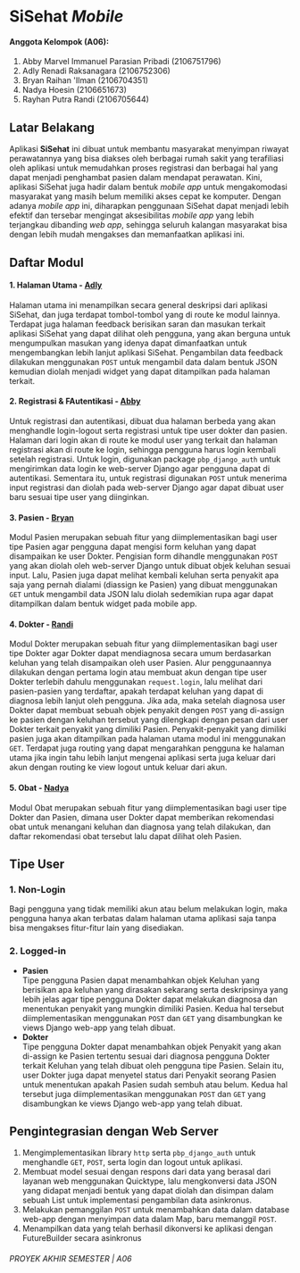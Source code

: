 # SiSehat _Mobile_

#### Anggota Kelompok (A06):
1. Abby Marvel Immanuel Parasian Pribadi (2106751796)
2. Adly Renadi Raksanagara (2106752306)
3. Bryan Raihan 'Ilman (2106704351)
4. Nadya Hoesin (2106651673)
5. Rayhan Putra Randi (2106705644)

## Latar Belakang
Aplikasi **SiSehat** ini dibuat untuk membantu masyarakat menyimpan riwayat perawatannya yang bisa diakses oleh berbagai rumah sakit yang terafiliasi oleh aplikasi untuk memudahkan proses registrasi dan berbagai hal yang dapat menjadi penghambat pasien dalam mendapat perawatan. Kini, aplikasi SiSehat juga hadir dalam bentuk _mobile app_ untuk mengakomodasi masyarakat yang masih belum memiliki akses cepat ke komputer. Dengan adanya _mobile app_ ini, diharapkan penggunaan SiSehat dapat menjadi lebih efektif dan tersebar mengingat aksesibilitas _mobile app_ yang lebih terjangkau dibanding _web app_, sehingga seluruh kalangan masyarakat bisa dengan lebih mudah mengakses dan memanfaatkan aplikasi ini.

## Daftar Modul
#### 1. Halaman Utama - [Adly](https://github.com/adlyrndi)
Halaman utama ini menampilkan secara general deskripsi dari aplikasi SiSehat, dan juga terdapat tombol-tombol yang di route ke modul lainnya. Terdapat juga halaman feedback berisikan saran dan masukan terkait aplikasi SiSehat yang dapat dilihat oleh pengguna, yang akan berguna untuk mengumpulkan masukan yang idenya dapat dimanfaatkan untuk mengembangkan lebih lanjut aplikasi SiSehat. Pengambilan data feedback dilakukan menggunakan `POST` untuk mengambil data dalam bentuk JSON kemudian diolah menjadi widget yang dapat ditampilkan pada halaman terkait.

#### 2. Registrasi & FAutentikasi - [Abby](https://github.com/abbymarvel6)
Untuk registrasi dan autentikasi, dibuat dua halaman berbeda yang akan menghandle login-logout serta registrasi untuk tipe user dokter dan pasien. Halaman dari login akan di route ke modul user yang terkait dan halaman registrasi akan di route ke login, sehingga pengguna harus login kembali setelah registrasi. Untuk login, digunakan package `pbp_django_auth` untuk mengirimkan data login ke web-server Django agar pengguna dapat di autentikasi. Sementara itu, untuk registrasi digunakan `POST` untuk menerima input registrasi dan diolah pada web-server Django agar dapat dibuat user baru sesuai tipe user yang diinginkan.

#### 3. Pasien - [Bryan](https://github.com/bryan-ilman)
Modul Pasien merupakan sebuah fitur yang diimplementasikan bagi user tipe Pasien agar pengguna dapat mengisi form keluhan yang dapat disampaikan ke user Dokter. Pengisian form dihandle menggunakan `POST` yang akan diolah oleh web-server Django untuk dibuat objek keluhan sesuai input. Lalu, Pasien juga dapat melihat kembali keluhan serta penyakit apa saja yang pernah dialami (diassign ke Pasien) yang dibuat menggunakan `GET` untuk mengambil data JSON lalu diolah sedemikian rupa agar dapat ditampilkan dalam bentuk widget pada mobile app.

#### 4. Dokter - [Randi](https://github.com/rayhanrandi)
Modul Dokter merupakan sebuah fitur yang diimplementasikan bagi user tipe Dokter agar Dokter dapat mendiagnosa secara umum berdasarkan keluhan yang telah disampaikan oleh user Pasien. Alur penggunaannya dilakukan dengan pertama login atau membuat akun dengan tipe user Dokter terlebih dahulu menggunakan `request.login`, lalu melihat dari pasien-pasien yang terdaftar, apakah terdapat keluhan yang dapat di diagnosa lebih lanjut oleh pengguna. Jika ada, maka setelah diagnosa user Dokter dapat membuat sebuah objek penyakit dengen `POST` yang di-assign ke pasien dengan keluhan tersebut yang dilengkapi dengan pesan dari user Dokter terkait penyakit yang dimiliki Pasien. Penyakit-penyakit yang dimiliki pasien juga akan ditampilkan pada halaman utama modul ini menggunakan `GET`. Terdapat juga routing yang dapat mengarahkan pengguna ke halaman utama jika ingin tahu lebih lanjut mengenai aplikasi serta juga keluar dari akun dengan routing ke view logout untuk keluar dari akun.

#### 5. Obat - [Nadya](https://github.com/nadyahoesin)
Modul Obat merupakan sebuah fitur yang diimplementasikan bagi user tipe Dokter dan Pasien, dimana user Dokter dapat memberikan rekomendasi obat untuk menangani keluhan dan diagnosa yang telah dilakukan, dan daftar rekomendasi obat tersebut lalu dapat dilihat oleh Pasien.

## Tipe User
### 1. Non-Login
Bagi pengguna yang tidak memiliki akun atau belum melakukan login, maka pengguna hanya akan terbatas dalam halaman utama aplikasi saja tanpa bisa mengakses fitur-fitur lain yang disediakan.

### 2. Logged-in
- **Pasien**<br>
Tipe pengguna Pasien dapat menambahkan objek Keluhan yang berisikan apa keluhan yang dirasakan sekarang serta deskripsinya yang lebih jelas agar tipe pengguna Dokter dapat melakukan diagnosa dan menentukan penyakit yang mungkin dimiliki Pasien. Kedua hal tersebut diimplementasikan menggunakan `POST` dan `GET` yang disambungkan ke views Django web-app yang telah dibuat.
- **Dokter**<br>
Tipe pengguna Dokter dapat menambahkan objek Penyakit yang akan di-assign ke Pasien tertentu sesuai dari diagnosa pengguna Dokter terkait Keluhan yang telah dibuat oleh pengguna tipe Pasien. Selain itu, user Dokter juga dapat menyetel status dari Penyakit seorang Pasien untuk menentukan apakah Pasien sudah sembuh atau belum. Kedua hal tersebut juga diimplementasikan menggunakan `POST` dan `GET` yang disambungkan ke views Django web-app yang telah dibuat.

## Pengintegrasian dengan Web Server
1. Mengimplementasikan library `http` serta `pbp_django_auth` untuk menghandle `GET`, `POST`, serta login dan logout untuk aplikasi.
2. Membuat model sesuai dengan respons dari data yang berasal dari layanan web menggunakan Quicktype, lalu mengkonversi data JSON yang didapat menjadi bentuk yang dapat diolah dan disimpan dalam sebuah List untuk implementasi pengambilan data asinkronus.
3. Melakukan pemanggilan `POST` untuk menambahkan data dalam database web-app dengan menyimpan data dalam Map, baru memanggil `POST`.
5. Menampilkan data yang telah berhasil dikonversi ke aplikasi dengan FutureBuilder secara asinkronus




###### PROYEK AKHIR SEMESTER | A06
